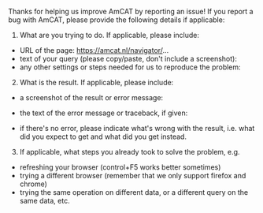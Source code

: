 Thanks for helping us improve AmCAT by reporting an issue!
If you report a bug with AmCAT, please provide the following details if applicable:

1) What are you trying to do. If applicable, please include:
 - URL of the page: https://amcat.nl/navigator/...
 - text of your query (please copy/paste, don't include a screenshot): 
 - any other settings or steps needed for us to reproduce the problem:
 
2) What is the result. If applicable, please include:
 - a screenshot of the result or error message:
 
 - the text of the error message or traceback, if given:
 

 - if there's no error, please indicate what's wrong with the result, i.e. what did you expect to get and what did you get instead.
 
3) If applicable, what steps you already took to solve the problem, e.g. 
 - refreshing your browser (control+F5 works better sometimes)
 - trying a different browser (remember that we only support firefox and chrome)
 - trying the same operation on different data, or a different query on the same data, etc.
